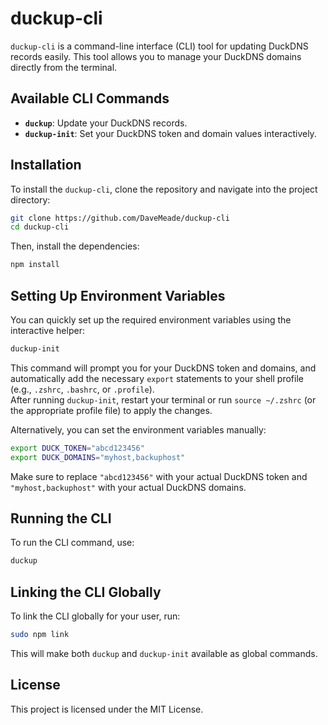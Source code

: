 # duckup-cli

`duckup-cli` is a command-line interface (CLI) tool for updating DuckDNS records easily. This tool allows you to manage your DuckDNS domains directly from the terminal.

## Available CLI Commands

- **`duckup`**: Update your DuckDNS records.
- **`duckup-init`**: Set your DuckDNS token and domain values interactively.

## Installation

To install the `duckup-cli`, clone the repository and navigate into the project directory:

```bash
git clone https://github.com/DaveMeade/duckup-cli
cd duckup-cli
```

Then, install the dependencies:

```bash
npm install
```

## Setting Up Environment Variables

You can quickly set up the required environment variables using the interactive helper:

```bash
duckup-init
```

This command will prompt you for your DuckDNS token and domains, and automatically add the necessary `export` statements to your shell profile (e.g., `.zshrc`, `.bashrc`, or `.profile`).  
After running `duckup-init`, restart your terminal or run `source ~/.zshrc` (or the appropriate profile file) to apply the changes.

Alternatively, you can set the environment variables manually:

```bash
export DUCK_TOKEN="abcd123456"
export DUCK_DOMAINS="myhost,backuphost"
```

Make sure to replace `"abcd123456"` with your actual DuckDNS token and `"myhost,backuphost"` with your actual DuckDNS domains.

## Running the CLI

To run the CLI command, use:

```bash
duckup
```

## Linking the CLI Globally

To link the CLI globally for your user, run:

```bash
sudo npm link
```

This will make both `duckup` and `duckup-init` available as global commands.

## License

This project is licensed under the MIT License.